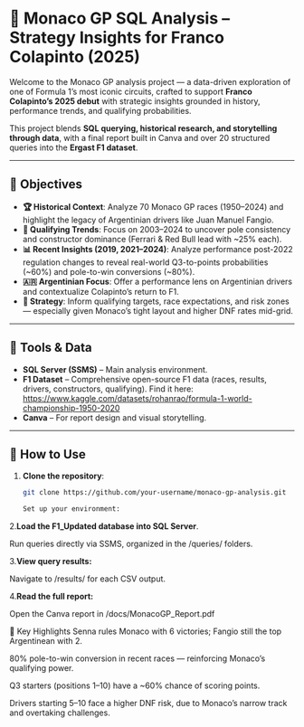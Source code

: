 # 🏁 Monaco GP SQL Analysis – Strategy Insights for Franco Colapinto (2025)

Welcome to the Monaco GP analysis project — a data-driven exploration of one of Formula 1’s most iconic circuits, crafted to support **Franco Colapinto’s 2025 debut** with strategic insights grounded in history, performance trends, and qualifying probabilities.

This project blends **SQL querying, historical research, and storytelling through data**, with a final report built in Canva and over 20 structured queries into the **Ergast F1 dataset**.

---

## 🎯 Objectives

- **🏆 Historical Context**: Analyze 70 Monaco GP races (1950–2024) and highlight the legacy of Argentinian drivers like Juan Manuel Fangio.
- **🚦 Qualifying Trends**: Focus on 2003–2024 to uncover pole consistency and constructor dominance (Ferrari & Red Bull lead with ~25% each).
- **📊 Recent Insights (2019, 2021–2024)**: Analyze performance post-2022 regulation changes to reveal real-world Q3-to-points probabilities (~60%) and pole-to-win conversions (~80%).
- **🇦🇷 Argentinian Focus**: Offer a performance lens on Argentinian drivers and contextualize Colapinto’s return to F1.
- **🔧 Strategy**: Inform qualifying targets, race expectations, and risk zones — especially given Monaco’s tight layout and higher DNF rates mid-grid.

---

## 🧰 Tools & Data

- **SQL Server (SSMS)** – Main analysis environment.
- **F1 Dataset** – Comprehensive open-source F1 data (races, results, drivers, constructors, qualifying). Find it here: https://www.kaggle.com/datasets/rohanrao/formula-1-world-championship-1950-2020
- **Canva** – For report design and visual storytelling.

---

## 🚀 How to Use

1. **Clone the repository**:
   ```bash
   git clone https://github.com/your-username/monaco-gp-analysis.git

   Set up your environment:

2.**Load the F1_Updated database into SQL Server**.

Run queries directly via SSMS, organized in the /queries/ folders.

3.**View query results:**

Navigate to /results/ for each CSV output.

4.**Read the full report:**

Open the Canva report in /docs/MonacoGP_Report.pdf

📌 Key Highlights
Senna rules Monaco with 6 victories; Fangio still the top Argentinean with 2.

80% pole-to-win conversion in recent races — reinforcing Monaco’s qualifying power.

Q3 starters (positions 1–10) have a ~60% chance of scoring points.

Drivers starting 5–10 face a higher DNF risk, due to Monaco’s narrow track and overtaking challenges.
